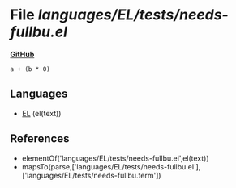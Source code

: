 # File _languages/EL/tests/needs-fullbu.el_
**[GitHub](https://github.com/softlang/yas/blob/master/languages/EL/tests/needs-fullbu.el)**
```
a + (b * 0)
```

## Languages
* [EL](../languages/EL.md) (el(text))

## References
* elementOf('languages/EL/tests/needs-fullbu.el',el(text))
* mapsTo(parse,['languages/EL/tests/needs-fullbu.el'],['languages/EL/tests/needs-fullbu.term'])
